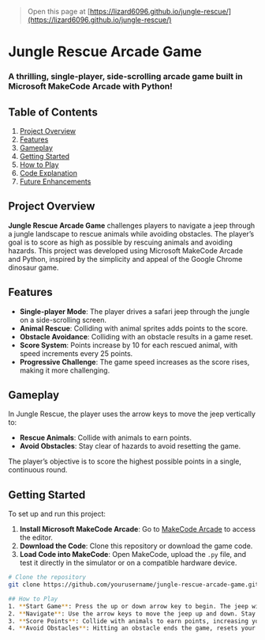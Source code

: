 
> Open this page at [https://lizard6096.github.io/jungle-rescue/](https://lizard6096.github.io/jungle-rescue/)


# Jungle Rescue Arcade Game

### A thrilling, single-player, side-scrolling arcade game built in Microsoft MakeCode Arcade with Python!

## Table of Contents
1. [Project Overview](#project-overview)
2. [Features](#features)
3. [Gameplay](#gameplay)
4. [Getting Started](#getting-started)
5. [How to Play](#how-to-play)
6. [Code Explanation](#code-explanation)
7. [Future Enhancements](#future-enhancements)

## Project Overview
**Jungle Rescue Arcade Game** challenges players to navigate a jeep through a jungle landscape to rescue animals while avoiding obstacles. The player’s goal is to score as high as possible by rescuing animals and avoiding hazards. This project was developed using Microsoft MakeCode Arcade and Python, inspired by the simplicity and appeal of the Google Chrome dinosaur game.

## Features
- **Single-player Mode**: The player drives a safari jeep through the jungle on a side-scrolling screen.
- **Animal Rescue**: Colliding with animal sprites adds points to the score.
- **Obstacle Avoidance**: Colliding with an obstacle results in a game reset.
- **Score System**: Points increase by 10 for each rescued animal, with speed increments every 25 points.
- **Progressive Challenge**: The game speed increases as the score rises, making it more challenging.

## Gameplay
In Jungle Rescue, the player uses the arrow keys to move the jeep vertically to:
- **Rescue Animals**: Collide with animals to earn points.
- **Avoid Obstacles**: Stay clear of hazards to avoid resetting the game.

The player’s objective is to score the highest possible points in a single, continuous round.

## Getting Started
To set up and run this project:
1. **Install Microsoft MakeCode Arcade**: Go to [MakeCode Arcade](https://arcade.makecode.com/) to access the editor.
2. **Download the Code**: Clone this repository or download the game code.
3. **Load Code into MakeCode**: Open MakeCode, upload the `.py` file, and test it directly in the simulator or on a compatible hardware device.

```bash
# Clone the repository
git clone https://github.com/yourusername/jungle-rescue-arcade-game.git

## How to Play
1. **Start Game**: Press the up or down arrow key to begin. The jeep will appear, and the background will switch to the jungle setting.
2. **Navigate**: Use the arrow keys to move the jeep up and down. Stay within the screen boundaries and avoid obstacles.
3. **Score Points**: Collide with animals to earn points, increasing your score by 10 points per animal.
4. **Avoid Obstacles**: Hitting an obstacle ends the game, resets your score, and returns to the intro screen. Rescue as many animals as you can for the highest score!


